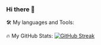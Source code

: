 ### Hi there 👋


🛠️ My languages and Tools:






🔥 My GitHub Stats:
[![GitHub Streak](https://streak-stats.demolab.com?user=tomaszwresilo&theme=dark)](https://git.io/streak-stats)




<!--
**tomaszwresilo/tomaszwresilo** is a ✨ _special_ ✨ repository because its `README.md` (this file) appears on your GitHub profile.

Here are some ideas to get you started:

- 🔭 I’m currently working on ...
- 🌱 I’m currently learning ...
- 👯 I’m looking to collaborate on ...
- 🤔 I’m looking for help with ...
- 💬 Ask me about ...
- 📫 How to reach me: ...
- 😄 Pronouns: ...
- ⚡ Fun fact: ...
-->
